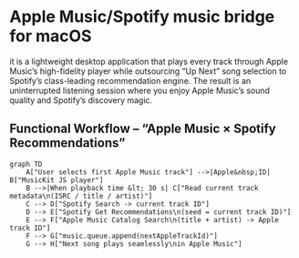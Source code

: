 # Apple Music/Spotify music bridge for macOS
it is a lightweight desktop application that plays every track through Apple Music’s high-fidelity player while outsourcing “Up Next” song selection to Spotify’s class-leading recommendation engine. The result is an uninterrupted listening session where you enjoy Apple Music’s sound quality and Spotify’s discovery magic.

## Functional Workflow – “Apple Music × Spotify Recommendations”

```mermaid
graph TD
    A["User selects first Apple Music track"] -->|Apple&nbsp;ID| B["MusicKit JS player"]
    B -->|When playback time &lt; 30 s| C["Read current track metadata\n(ISRC / title / artist)"]
    C --> D["Spotify Search -> current track ID"]
    D --> E["Spotify Get Recommendations\n(seed = current track ID)"]
    E --> F["Apple Music Catalog Search\n(title + artist) -> Apple track ID"]
    F --> G["music.queue.append(nextAppleTrackId)"]
    G --> H["Next song plays seamlessly\nin Apple Music"]
